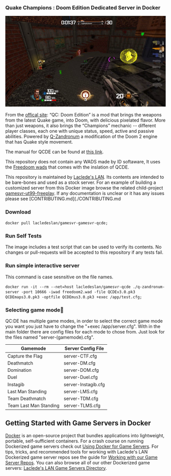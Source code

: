 ### Quake Champions : Doom Edition Dedicated Server in Docker

![Quake Champions: Doom Edition](.misc/qcde-720.png)

From the [offical site](https://qcde.net/): 
“QC: Doom Edition” is a mod that brings the weapons from the latest Quake game, into Doom, with delicious pixelated flavor. More than just weapons, it also brings the “Champions” mechanic -- different player classes, each one with unique status, speed, active and passive abilities. Powered by [Q-Zandronum](https://qzandronum.com/) a modification of the Doom 2 engine that has Quake style movement.

The manual for QCDE can be found at [this link](https://qcde.net/files/public/QCDE_Manual.pdf).

This repository does not contain any WADS made by ID softaware, It uses the [Freedoom wads](https://freedoom.github.io/download.html) that comes with the inslation of QCDE.


This repository is maintained by [Laclede's LAN](https://lacledeslan.com). Its contents are intended to be bare-bones and used as a stock server. For an example of building a customized server from this Docker image browse the related child-project [gamesvr-ut99-freeplay](https://github.com/LacledesLAN/gamesvr-qedm-freeplay). If any documentation is unclear or it has any issues please see [CONTRIBUTING.md](./CONTRIBUTING.md

### Download

```shell
docker pull lacledeslan/gamesvr-gamesvr-qcde;
```


### Run Self Tests

The image includes a test script that can be used to verify its contents. No changes or pull-requests will be accepted to this repository if any tests fail.


### Run simple interactive server  
This command is case sesnsitive on the file names. 

```shell
docker run -it --rm --net=host lacledeslan/gamesvr-qcde ./q-zandronum-server -port 10666 -iwad freedoom2.wad -file QCDEv3.0.pk3 QCDEmaps3.0.pk3 -optfile QCDEmus3.0.pk3 +exec /app/test.cfg;
```
### Selecting game mode
QC:DE has multiple game modes, in order to select the correct game mode you want you just have to change the "+exec /app/server.cfg". With in the main folder there are config files for each mode to chose from. Just look for the files named "server-(gamemode).cfg".

| Gamemode                 | Server Config File       |
|--------------------------|--------------------------|
| Capture the Flag         | server-CTF.cfg           |
| Deathmatch               | server-DM.cfg            |
| Domination               | server-DOM.cfg           |
| Duel                     | server-Duel.cfg          |
| Instagib                 | server-Instagib.cfg      |
| Last Man Standing        | server-LMS.cfg           |
| Team Deathmatch          | server-TDM.cfg           |
| Team Last Man Standing   | server-TLMS.cfg          |


## Getting Started with Game Servers in Docker

[Docker](https://docs.docker.com/) is an open-source project that bundles applications into lightweight, portable, self-sufficient containers. For a crash course on running Dockerized game servers check out [Using Docker for Game Servers](https://github.com/LacledesLAN/README.1ST/blob/master/GameServers/DockerAndGameServers.md). For tips, tricks, and recommended tools for working with Laclede's LAN Dockerized game server repos see the guide for [Working with our Game Server Repos](https://github.com/LacledesLAN/README.1ST/blob/master/GameServers/WorkingWithOurRepos.md). You can also browse all of our other Dockerized game servers: [Laclede's LAN Game Servers Directory](https://github.com/LacledesLAN/README.1ST/tree/master/GameServers).



